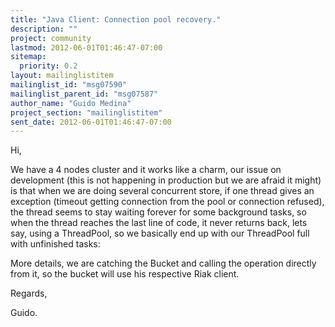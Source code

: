 ```yaml
---
title: "Java Client: Connection pool recovery."
description: ""
project: community
lastmod: 2012-06-01T01:46:47-07:00
sitemap:
  priority: 0.2
layout: mailinglistitem
mailinglist_id: "msg07590"
mailinglist_parent_id: "msg07587"
author_name: "Guido Medina"
project_section: "mailinglistitem"
sent_date: 2012-06-01T01:46:47-07:00
---
```


Hi,

 We have a 4 nodes cluster and it works like a charm, our issue on 
development (this is not happening in production but we are afraid it 
might) is that when we are doing several concurrent store, if one thread 
gives an exception (timeout getting connection from the pool or 
connection refused), the thread seems to stay waiting forever for some 
background tasks, so when the thread reaches the last line of code, it 
never returns back, lets say, using a ThreadPool, so we basically end up 
with our ThreadPool full with unfinished tasks:


More details, we are catching the Bucket and calling the operation 
directly from it, so the bucket will use his respective Riak client.


Regards,

Guido.

